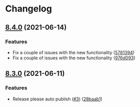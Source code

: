 # Changelog

## [8.4.0](https://www.github.com/i6systems/migrate-mongo/compare/v8.3.0...v8.4.0) (2021-06-14)


### Features

* Fix a couple of issues with the new functionality ([5781394](https://www.github.com/i6systems/migrate-mongo/commit/578139474595f2b62b37f435f6b18661b5f30e49))
* Fix a couple of issues with the new functionality ([976d093](https://www.github.com/i6systems/migrate-mongo/commit/976d0936578222dcaab5d8d7fd626d59a5949b84))

## [8.3.0](https://www.github.com/i6systems/migrate-mongo/compare/v8.2.2...v8.3.0) (2021-06-11)


### Features

* Release please auto publish ([#3](https://www.github.com/i6systems/migrate-mongo/issues/3)) ([28baab1](https://www.github.com/i6systems/migrate-mongo/commit/28baab1cc8927aff15cf260f817278cfabb8496d))
